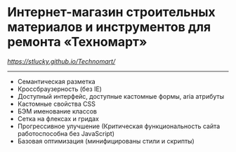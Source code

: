 # Интернет-магазин строительных материалов и инструментов для ремонта  «Техномарт»
*https://stlucky.github.io/Technomart/*
***********************************************************************************************************************************************************************************
* Семантическая разметка
* Кроссбраузерность (без IE)
* Доступный интерфейс, доступные кастомные формы, aria атрибуты
* Кастомные свойства CSS 
* БЭМ именование классов
* Сетка на флексах и гридах
* Прогрессивное улучшение (Критическая функциональность сайта работоспособна без JavaScript)
* Базовая оптимизация (минифицированы стили и скрипты)
